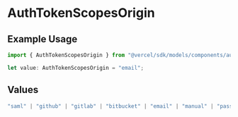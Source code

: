 # AuthTokenScopesOrigin

## Example Usage

```typescript
import { AuthTokenScopesOrigin } from "@vercel/sdk/models/components/authtoken.js";

let value: AuthTokenScopesOrigin = "email";
```

## Values

```typescript
"saml" | "github" | "gitlab" | "bitbucket" | "email" | "manual" | "passkey" | "otp" | "sms" | "invite"
```